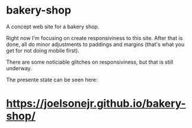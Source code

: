 # bakery-shop
A concept web site for a bakery shop.

Right now I'm focusing on create responsiviness to this site. After that is done, all do minor adjustments to paddings and margins (that's what you get for not doing mobile first).

There are some noticiable glitches on responsiviness, but that is still underway.

The presente state can be seen here:
# https://joelsonejr.github.io/bakery-shop/
 

